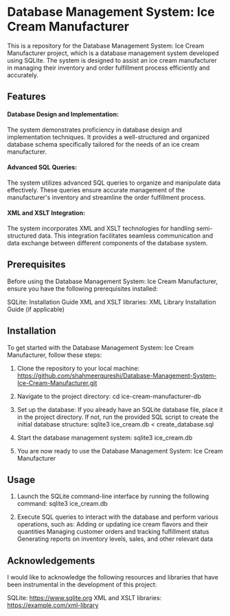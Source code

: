 # Database Management System: Ice Cream Manufacturer
This is a repository for the Database Management System: Ice Cream Manufacturer project, which is a database management system developed using SQLite. The system is designed to assist an ice cream manufacturer in managing their inventory and order fulfillment process efficiently and accurately.

## Features

#### Database Design and Implementation:
The system demonstrates proficiency in database design and implementation techniques. It provides a well-structured and organized database schema specifically tailored for the needs of an ice cream manufacturer.

#### Advanced SQL Queries:
The system utilizes advanced SQL queries to organize and manipulate data effectively. These queries ensure accurate management of the manufacturer's inventory and streamline the order fulfillment process.

#### XML and XSLT Integration: 
The system incorporates XML and XSLT technologies for handling semi-structured data. This integration facilitates seamless communication and data exchange between different components of the database system.

## Prerequisites
Before using the Database Management System: Ice Cream Manufacturer, ensure you have the following prerequisites installed:

SQLite: Installation Guide
XML and XSLT libraries: XML Library Installation Guide (if applicable)

## Installation
To get started with the Database Management System: Ice Cream Manufacturer, follow these steps:

1. Clone the repository to your local machine: https://github.com/shahmeerqureshi/Database-Management-System-Ice-Cream-Manufacturer.git

2. Navigate to the project directory: cd ice-cream-manufacturer-db

3. Set up the database:
    If you already have an SQLite database file, place it in the project directory.
    If not, run the provided SQL script to create the initial database structure:
    sqlite3 ice_cream.db < create_database.sql

4. Start the database management system: sqlite3 ice_cream.db

5. You are now ready to use the Database Management System: Ice Cream Manufacturer

## Usage
1. Launch the SQLite command-line interface by running the following command: sqlite3 ice_cream.db

2. Execute SQL queries to interact with the database and perform various operations, such as:
  Adding or updating ice cream flavors and their quantities
  Managing customer orders and tracking fulfillment status
  Generating reports on inventory levels, sales, and other relevant data

## Acknowledgements
I would like to acknowledge the following resources and libraries that have been instrumental in the development of this project:

SQLite: https://www.sqlite.org
XML and XSLT libraries: https://example.com/xml-library
